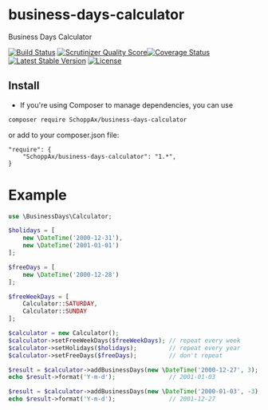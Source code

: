 business-days-calculator
========================

Business Days Calculator


[![Build Status](https://travis-ci.org/SchoppAx/business-days-calculator.png?branch=master)](https://travis-ci.org/SchoppAx/business-days-calculator) [![Scrutinizer Quality Score](https://scrutinizer-ci.com/g/SchoppAx/business-days-calculator/badges/quality-score.png?b=master)](https://scrutinizer-ci.com/g/SchoppAx/business-days-calculator/)[![Coverage Status](https://coveralls.io/repos/SchoppAx/business-days-calculator/badge.png?branch=master)](https://coveralls.io/r/SchoppAx/business-days-calculator?branch=master) [![Latest Stable Version](https://poser.pugx.org/SchoppAx/business-days-calculator/v/stable.png)](https://packagist.org/packages/SchoppAx/business-days-calculator) [![License](https://poser.pugx.org/andrejsstepanovs/business-days-calculator/license.png)](https://packagist.org/packages/andrejsstepanovs/business-days-calculator)

## Install

* If you're using Composer to manage dependencies, you can use

```sh
composer require SchoppAx/business-days-calculator
```

or add to your composer.json file:

    "require": {
        "SchoppAx/business-days-calculator": "1.*",
    }

# Example

``` php
use \BusinessDays\Calculator;

$holidays = [
    new \DateTime('2000-12-31'),
    new \DateTime('2001-01-01')
];

$freeDays = [
    new \DateTime('2000-12-28')
];

$freeWeekDays = [
    Calculator::SATURDAY,
    Calculator::SUNDAY
];

$calculator = new Calculator();
$calculator->setFreeWeekDays($freeWeekDays); // repeat every week
$calculator->setHolidays($holidays);         // repeat every year
$calculator->setFreeDays($freeDays);         // don't repeat

$result = $calculator->addBusinessDays(new \DateTime('2000-12-27', 3);    // add X working days
echo $result->format('Y-m-d');               // 2001-01-03

$result = $calculator->addBusinessDays(new \DateTime('2000-01-03', -3);   // substract X working days
echo $result->format('Y-m-d');               // 2001-12-27


```
